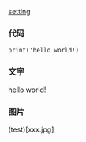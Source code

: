 
[setting](https://hexo-next.readthedocs.io/zh_CN/latest/next/advanced/%E5%8A%A0%E8%BD%BD%E8%BF%9B%E5%BA%A6%E6%9D%A1/)

### 代码

```
print('hello world!)
```

### 文字

hello world!

### 图片

(test)[xxx.jpg]
